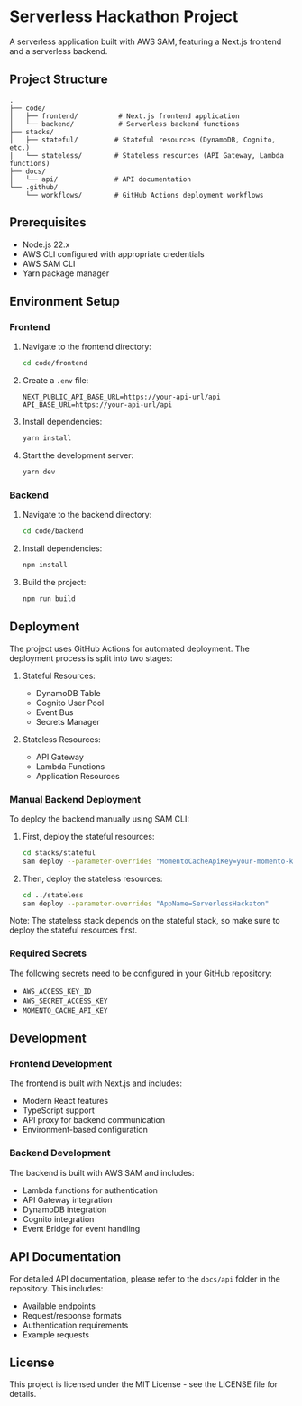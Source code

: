 # Serverless Hackathon Project

A serverless application built with AWS SAM, featuring a Next.js frontend and a serverless backend.

## Project Structure

```
.
├── code/
│   ├── frontend/          # Next.js frontend application
│   └── backend/           # Serverless backend functions
├── stacks/
│   ├── stateful/         # Stateful resources (DynamoDB, Cognito, etc.)
│   └── stateless/        # Stateless resources (API Gateway, Lambda functions)
├── docs/
│   └── api/              # API documentation
└── .github/
    └── workflows/        # GitHub Actions deployment workflows
```

## Prerequisites

- Node.js 22.x
- AWS CLI configured with appropriate credentials
- AWS SAM CLI
- Yarn package manager

## Environment Setup

### Frontend

1. Navigate to the frontend directory:
   ```bash
   cd code/frontend
   ```

2. Create a `.env` file:
   ```
   NEXT_PUBLIC_API_BASE_URL=https://your-api-url/api
   API_BASE_URL=https://your-api-url/api
   ```

3. Install dependencies:
   ```bash
   yarn install
   ```

4. Start the development server:
   ```bash
   yarn dev
   ```

### Backend

1. Navigate to the backend directory:
   ```bash
   cd code/backend
   ```

2. Install dependencies:
   ```bash
   npm install
   ```

3. Build the project:
   ```bash
   npm run build
   ```

## Deployment

The project uses GitHub Actions for automated deployment. The deployment process is split into two stages:

1. Stateful Resources:
   - DynamoDB Table
   - Cognito User Pool
   - Event Bus
   - Secrets Manager

2. Stateless Resources:
   - API Gateway
   - Lambda Functions
   - Application Resources

### Manual Backend Deployment

To deploy the backend manually using SAM CLI:

1. First, deploy the stateful resources:
   ```bash
   cd stacks/stateful
   sam deploy --parameter-overrides "MomentoCacheApiKey=your-momento-key"
   ```

2. Then, deploy the stateless resources:
   ```bash
   cd ../stateless
   sam deploy --parameter-overrides "AppName=ServerlessHackaton"
   ```

Note: The stateless stack depends on the stateful stack, so make sure to deploy the stateful resources first.

### Required Secrets

The following secrets need to be configured in your GitHub repository:

- `AWS_ACCESS_KEY_ID`
- `AWS_SECRET_ACCESS_KEY`
- `MOMENTO_CACHE_API_KEY`

## Development

### Frontend Development

The frontend is built with Next.js and includes:
- Modern React features
- TypeScript support
- API proxy for backend communication
- Environment-based configuration

### Backend Development

The backend is built with AWS SAM and includes:
- Lambda functions for authentication
- API Gateway integration
- DynamoDB integration
- Cognito integration
- Event Bridge for event handling

## API Documentation

For detailed API documentation, please refer to the `docs/api` folder in the repository. This includes:
- Available endpoints
- Request/response formats
- Authentication requirements
- Example requests

## License

This project is licensed under the MIT License - see the LICENSE file for details.